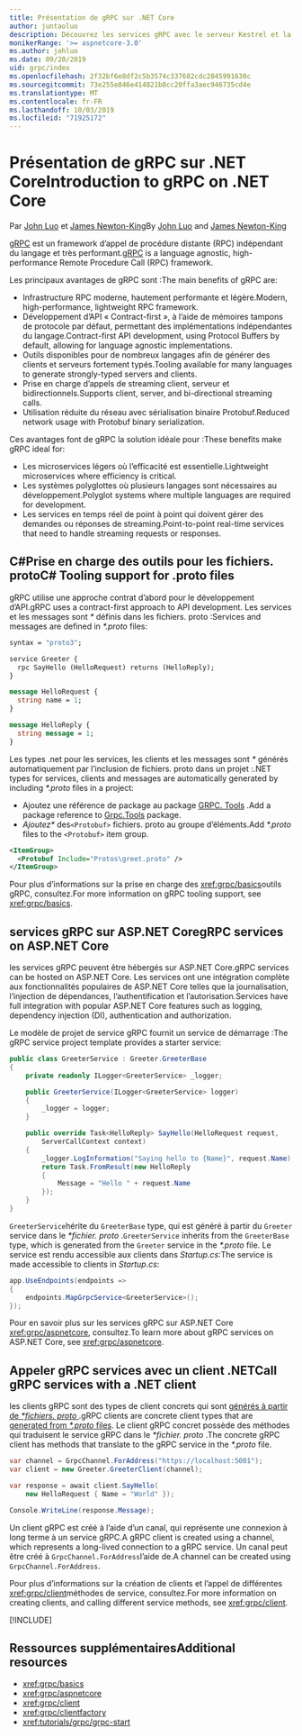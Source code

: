 ```yaml
---
title: Présentation de gRPC sur .NET Core
author: juntaoluo
description: Découvrez les services gRPC avec le serveur Kestrel et la pile ASP.NET Core.
monikerRange: '>= aspnetcore-3.0'
ms.author: johluo
ms.date: 09/20/2019
uid: grpc/index
ms.openlocfilehash: 2f32bf6e8df2c5b3574c337682cdc2845991630c
ms.sourcegitcommit: 73e255e846e414821b8cc20ffa3aec946735cd4e
ms.translationtype: MT
ms.contentlocale: fr-FR
ms.lasthandoff: 10/03/2019
ms.locfileid: "71925172"
---
```

# <a name="introduction-to-grpc-on-net-core"></a><span data-ttu-id="e7546-103">Présentation de gRPC sur .NET Core</span><span class="sxs-lookup"><span data-stu-id="e7546-103">Introduction to gRPC on .NET Core</span></span>

<span data-ttu-id="e7546-104">Par [John Luo](https://github.com/juntaoluo) et [James Newton-King](https://twitter.com/jamesnk)</span><span class="sxs-lookup"><span data-stu-id="e7546-104">By [John Luo](https://github.com/juntaoluo) and [James Newton-King](https://twitter.com/jamesnk)</span></span>

<span data-ttu-id="e7546-105">[gRPC](https://grpc.io/docs/guides/) est un framework d’appel de procédure distante (RPC) indépendant du langage et très performant.</span><span class="sxs-lookup"><span data-stu-id="e7546-105">[gRPC](https://grpc.io/docs/guides/) is a language agnostic, high-performance Remote Procedure Call (RPC) framework.</span></span>

<span data-ttu-id="e7546-106">Les principaux avantages de gRPC sont :</span><span class="sxs-lookup"><span data-stu-id="e7546-106">The main benefits of gRPC are:</span></span>
* <span data-ttu-id="e7546-107">Infrastructure RPC moderne, hautement performante et légère.</span><span class="sxs-lookup"><span data-stu-id="e7546-107">Modern, high-performance, lightweight RPC framework.</span></span>
* <span data-ttu-id="e7546-108">Développement d’API « Contract-first », à l’aide de mémoires tampons de protocole par défaut, permettant des implémentations indépendantes du langage.</span><span class="sxs-lookup"><span data-stu-id="e7546-108">Contract-first API development, using Protocol Buffers by default, allowing for language agnostic implementations.</span></span>
* <span data-ttu-id="e7546-109">Outils disponibles pour de nombreux langages afin de générer des clients et serveurs fortement typés.</span><span class="sxs-lookup"><span data-stu-id="e7546-109">Tooling available for many languages to generate strongly-typed servers and clients.</span></span>
* <span data-ttu-id="e7546-110">Prise en charge d’appels de streaming client, serveur et bidirectionnels.</span><span class="sxs-lookup"><span data-stu-id="e7546-110">Supports client, server, and bi-directional streaming calls.</span></span>
* <span data-ttu-id="e7546-111">Utilisation réduite du réseau avec sérialisation binaire Protobuf.</span><span class="sxs-lookup"><span data-stu-id="e7546-111">Reduced network usage with Protobuf binary serialization.</span></span>

<span data-ttu-id="e7546-112">Ces avantages font de gRPC la solution idéale pour :</span><span class="sxs-lookup"><span data-stu-id="e7546-112">These benefits make gRPC ideal for:</span></span>
* <span data-ttu-id="e7546-113">Les microservices légers où l’efficacité est essentielle.</span><span class="sxs-lookup"><span data-stu-id="e7546-113">Lightweight microservices where efficiency is critical.</span></span>
* <span data-ttu-id="e7546-114">Les systèmes polyglottes où plusieurs langages sont nécessaires au développement.</span><span class="sxs-lookup"><span data-stu-id="e7546-114">Polyglot systems where multiple languages are required for development.</span></span>
* <span data-ttu-id="e7546-115">Les services en temps réel de point à point qui doivent gérer des demandes ou réponses de streaming.</span><span class="sxs-lookup"><span data-stu-id="e7546-115">Point-to-point real-time services that need to handle streaming requests or responses.</span></span>

## <a name="c-tooling-support-for-proto-files"></a><span data-ttu-id="e7546-116">C#Prise en charge des outils pour les fichiers. proto</span><span class="sxs-lookup"><span data-stu-id="e7546-116">C# Tooling support for .proto files</span></span>

<span data-ttu-id="e7546-117">gRPC utilise une approche contrat d’abord pour le développement d’API.</span><span class="sxs-lookup"><span data-stu-id="e7546-117">gRPC uses a contract-first approach to API development.</span></span> <span data-ttu-id="e7546-118">Les services et les messages sont  *\** définis dans les fichiers. proto :</span><span class="sxs-lookup"><span data-stu-id="e7546-118">Services and messages are defined in *\*.proto* files:</span></span>

```protobuf
syntax = "proto3";

service Greeter {
  rpc SayHello (HelloRequest) returns (HelloReply);
}

message HelloRequest {
  string name = 1;
}

message HelloReply {
  string message = 1;
}
```

<span data-ttu-id="e7546-119">Les types .net pour les services, les clients et les messages sont  *\** générés automatiquement par l’inclusion de fichiers. proto dans un projet :</span><span class="sxs-lookup"><span data-stu-id="e7546-119">.NET types for services, clients and messages are automatically generated by including *\*.proto* files in a project:</span></span>

* <span data-ttu-id="e7546-120">Ajoutez une référence de package au package [GRPC. Tools](https://www.nuget.org/packages/Grpc.Tools/) .</span><span class="sxs-lookup"><span data-stu-id="e7546-120">Add a package reference to [Grpc.Tools](https://www.nuget.org/packages/Grpc.Tools/) package.</span></span>
* <span data-ttu-id="e7546-121">*Ajoutez\** des`<Protobuf>` fichiers. proto au groupe d’éléments.</span><span class="sxs-lookup"><span data-stu-id="e7546-121">Add *\*.proto* files to the `<Protobuf>` item group.</span></span>

```xml
<ItemGroup>
  <Protobuf Include="Protos\greet.proto" />
</ItemGroup>
```

<span data-ttu-id="e7546-122">Pour plus d’informations sur la prise en charge des <xref:grpc/basics>outils gRPC, consultez.</span><span class="sxs-lookup"><span data-stu-id="e7546-122">For more information on gRPC tooling support, see <xref:grpc/basics>.</span></span>

## <a name="grpc-services-on-aspnet-core"></a><span data-ttu-id="e7546-123">services gRPC sur ASP.NET Core</span><span class="sxs-lookup"><span data-stu-id="e7546-123">gRPC services on ASP.NET Core</span></span>

<span data-ttu-id="e7546-124">les services gRPC peuvent être hébergés sur ASP.NET Core.</span><span class="sxs-lookup"><span data-stu-id="e7546-124">gRPC services can be hosted on ASP.NET Core.</span></span> <span data-ttu-id="e7546-125">Les services ont une intégration complète aux fonctionnalités populaires de ASP.NET Core telles que la journalisation, l’injection de dépendances, l’authentification et l’autorisation.</span><span class="sxs-lookup"><span data-stu-id="e7546-125">Services have full integration with popular ASP.NET Core features such as logging, dependency injection (DI), authentication and authorization.</span></span>

<span data-ttu-id="e7546-126">Le modèle de projet de service gRPC fournit un service de démarrage :</span><span class="sxs-lookup"><span data-stu-id="e7546-126">The gRPC service project template provides a starter service:</span></span>

```csharp
public class GreeterService : Greeter.GreeterBase
{
    private readonly ILogger<GreeterService> _logger;

    public GreeterService(ILogger<GreeterService> logger)
    {
        _logger = logger;
    }

    public override Task<HelloReply> SayHello(HelloRequest request,
        ServerCallContext context)
    {
        _logger.LogInformation("Saying hello to {Name}", request.Name);
        return Task.FromResult(new HelloReply 
        {
            Message = "Hello " + request.Name
        });
    }
}
```

<span data-ttu-id="e7546-127">`GreeterService`hérite du `GreeterBase` type, qui est généré à partir du `Greeter` service dans le  *\*fichier. proto* .</span><span class="sxs-lookup"><span data-stu-id="e7546-127">`GreeterService` inherits from the `GreeterBase` type, which is generated from the `Greeter` service in the *\*.proto* file.</span></span> <span data-ttu-id="e7546-128">Le service est rendu accessible aux clients dans *Startup.cs*:</span><span class="sxs-lookup"><span data-stu-id="e7546-128">The service is made accessible to clients in *Startup.cs*:</span></span>

```csharp
app.UseEndpoints(endpoints =>
{
    endpoints.MapGrpcService<GreeterService>();
});
```

<span data-ttu-id="e7546-129">Pour en savoir plus sur les services gRPC sur ASP.NET Core <xref:grpc/aspnetcore>, consultez.</span><span class="sxs-lookup"><span data-stu-id="e7546-129">To learn more about gRPC services on ASP.NET Core, see <xref:grpc/aspnetcore>.</span></span>

## <a name="call-grpc-services-with-a-net-client"></a><span data-ttu-id="e7546-130">Appeler gRPC services avec un client .NET</span><span class="sxs-lookup"><span data-stu-id="e7546-130">Call gRPC services with a .NET client</span></span>

<span data-ttu-id="e7546-131">les clients gRPC sont des types de client concrets qui sont [générés à partir de  *\*fichiers. proto* ](xref:grpc/basics#generated-c-assets).</span><span class="sxs-lookup"><span data-stu-id="e7546-131">gRPC clients are concrete client types that are [generated from *\*.proto* files](xref:grpc/basics#generated-c-assets).</span></span> <span data-ttu-id="e7546-132">Le client gRPC concret possède des méthodes qui traduisent le service gRPC dans le  *\*fichier. proto* .</span><span class="sxs-lookup"><span data-stu-id="e7546-132">The concrete gRPC client has methods that translate to the gRPC service in the *\*.proto* file.</span></span>

```csharp
var channel = GrpcChannel.ForAddress("https://localhost:5001");
var client = new Greeter.GreeterClient(channel);

var response = await client.SayHello(
    new HelloRequest { Name = "World" });

Console.WriteLine(response.Message);
```

<span data-ttu-id="e7546-133">Un client gRPC est créé à l’aide d’un canal, qui représente une connexion à long terme à un service gRPC.</span><span class="sxs-lookup"><span data-stu-id="e7546-133">A gRPC client is created using a channel, which represents a long-lived connection to a gRPC service.</span></span> <span data-ttu-id="e7546-134">Un canal peut être créé à `GrpcChannel.ForAddress`l’aide de.</span><span class="sxs-lookup"><span data-stu-id="e7546-134">A channel can be created using `GrpcChannel.ForAddress`.</span></span>

<span data-ttu-id="e7546-135">Pour plus d’informations sur la création de clients et l’appel de différentes <xref:grpc/client>méthodes de service, consultez.</span><span class="sxs-lookup"><span data-stu-id="e7546-135">For more information on creating clients, and calling different service methods, see <xref:grpc/client>.</span></span>

[!INCLUDE[](~/includes/gRPCazure.md)]

## <a name="additional-resources"></a><span data-ttu-id="e7546-136">Ressources supplémentaires</span><span class="sxs-lookup"><span data-stu-id="e7546-136">Additional resources</span></span>

* <xref:grpc/basics>
* <xref:grpc/aspnetcore>
* <xref:grpc/client>
* <xref:grpc/clientfactory>
* <xref:tutorials/grpc/grpc-start>
